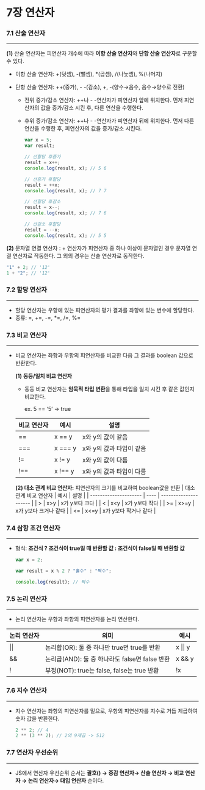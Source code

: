 # 7장 연산자

### 7.1 산술 연산자

---

**(1)** 산술 연산자는 피연산자 개수에 따라 **이항 산술 연산자**와 **단항 산술 연산자**로 구분할 수 있다.

- 이항 산술 연산자: +(덧셈), -(뺄셈), \*(곱셈), /(나눗셈), %(나머지)
- 단항 산술 연산자: ++(증가), - -(감소), +, -(양수→음수, 음수→양수로 전환)

  - 전위 증가/감소 연산자: ++나 - -연산자가 피연산자 앞에 위치한다. 먼저 피연산자의 값을 증가/감소 시킨 후, 다른 연산을 수행한다.
  - 후위 증가/감소 연산자: ++나 - -연산자가 피연산자 뒤에 위치한다. 먼저 다른 연산을 수행한 후, 피연산자의 값을 증가/감소 시킨다.

    ```jsx
    var x = 5;
    var result;

    // 선할당 후증가
    result = x++;
    console.log(result, x); // 5 6

    // 선증가 후할당
    result = ++x;
    console.log(result, x); // 7 7

    // 선할당 후감소
    result = x--;
    console.log(result, x); // 7 6

    // 선감소 후할당
    result = --x;
    console.log(result, x); // 5 5
    ```

**(2)** 문자열 연결 연산자 : + 연산자가 피연산자 중 하나 이상이 문자열인 경우 문자열 연결 연산자로 작동한다. 그 외의 경우는 산술 연산자로 동작한다.

```jsx
"1" + 2; // '12'
1 + "2"; // '12'
```

### 7.2 할당 연산자

---

- 할당 연산자는 우항에 있는 피연산자의 평가 결과를 좌항에 있는 변수에 할당한다.
- 종류: =, +=, -=, \*=, /=, %=

### 7.3 비교 연산자

---

- 비교 연산자는 좌항과 우항의 피연산자를 비교한 다음 그 결과를 boolean 값으로 반환한다.

  **(1) 동등/일치 비교 연산자**

  - 동등 비교 연산자는 **암묵적 타입 변환**을 통해 타입을 일치 시킨 후 같은 값인지 비교한다.

    ex. 5 == ‘5’ → true

  | 비교 연산자 | 예시    | 설명                     |
  | ----------- | ------- | ------------------------ |
  | ==          | x == y  | x와 y의 값이 같음        |
  | ===         | x === y | x와 y의 값과 타입이 같음 |
  | !=          | x != y  | x와 y의 값이 다름        |
  | !==         | x !== y | x와 y의 값과 타입이 다름 |

  **(2) 대소 관계 비교 연산자:** 피연산자의 크기를 비교하여 boolean값을 반환
  | 대소 관계 비교 연산자 | 예시 | 설명 |
  | --------------------- | ---- | --------------------- |
  | > | x>y | x가 y보다 크다 |
  | < | x<y | x가 y보다 작다 |
  | >= | x>=y | x가 y보다 크거나 같다 |
  | <= | x<=y | x가 y보다 작거나 같다 |

### 7.4 삼항 조건 연산자

---

- 형식: **조건식 ? 조건식이 true일 때 반환할 값 : 조건식이 false일 때 반환할 값**

  ```jsx
  var x = 2;

  var result = x % 2 ? "홀수" : "짝수";

  console.log(result); // 짝수
  ```

### 7.5 논리 연산자

---

- 논리 연산자는 우항과 좌항의 피연산자를 논리 연산한다.

| 논리 연산자 | 의미                                           | 예시     |
| ----------- | ---------------------------------------------- | -------- |
| \|\|        | 논리합(OR): 둘 중 하나만 true면 true를 반환    | x \|\| y |
| &&          | 논리곱(AND): 둘 중 하나라도 false면 false 반환 | x && y   |
| !           | 부정(NOT): true는 false, false는 true 반환     | !x       |

### 7.6 지수 연산자

---

- 지수 연산자는 좌항의 피연산자를 밑으로, 우항의 피연산자를 지수로 거듭 제곱하여 숫자 값을 반환한다.
  ```jsx
  2 ** 2; // 4
  2 ** (3 ** 2); // 2의 9제곱 -> 512
  ```

### 7.7 연산자 우선순위

---

- JS에서 연산자 우선순위 순서는 **괄호() → 증감 연산자→ 산술 연산자 → 비교 연산자 → 논리 연산자→ 대입 연산자** 순이다.
